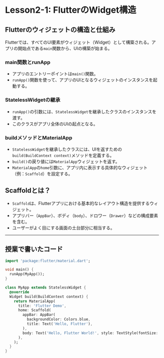 # Lesson2-1: FlutterのWidget構造

## Flutterのウィジェットの構造と仕組み

Flutterでは、すべてのUI要素がウィジェット（Widget）として構築される。アプリの開始点である`main`関数から、UIの構築が始まる。

### main関数とrunApp

- アプリのエントリーポイントは`main()`関数。
- `runApp()`関数を使って、アプリのUIとなるウィジェットのインスタンスを起動する。

### StatelessWidgetの継承

- `runApp()`の引数には、`StatelessWidget`を継承したクラスのインスタンスを渡す。
- このクラスがアプリ全体のUIの起点となる。

### buildメソッドとMaterialApp

- `StatelessWidget`を継承したクラスには、UIを返すための`build(BuildContext context)`メソッドを定義する。
- `build()`の戻り値には`MaterialApp`ウィジェットを返す。
- `MaterialApp`の`home`引数に、アプリ内に表示する具体的なウィジェット（例：`Scaffold`）を設定する。

## Scaffoldとは？

- `Scaffold`は、Flutterアプリにおける基本的なレイアウト構造を提供するウィジェット。
- アプリバー（`AppBar`）、ボディ（`body`）、ドロワー（`Drawer`）などの構成要素を含む。
- ユーザーがよく目にする画面の土台部分に相当する。

---

## 授業で書いたコード

```dart
import 'package:flutter/material.dart';

void main() {
  runApp(MyApp());
}

class MyApp extends StatelessWidget {
  @override
  Widget build(BuildContext context) {
    return MaterialApp(
      title: 'Flutter Demo',
      home: Scaffold(
        appBar: AppBar(
          backgroundColor: Colors.blue,
          title: Text('Hello, Flutter'),
        ),
        body: Text('Hello, Flutter World!', style: TextStyle(fontSize: 32.0)),
      ),
    );
  }
}
